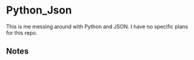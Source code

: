 # Python_Json
This is me messing around with Python and JSON. I have no specific plans for this repo.

## Notes
